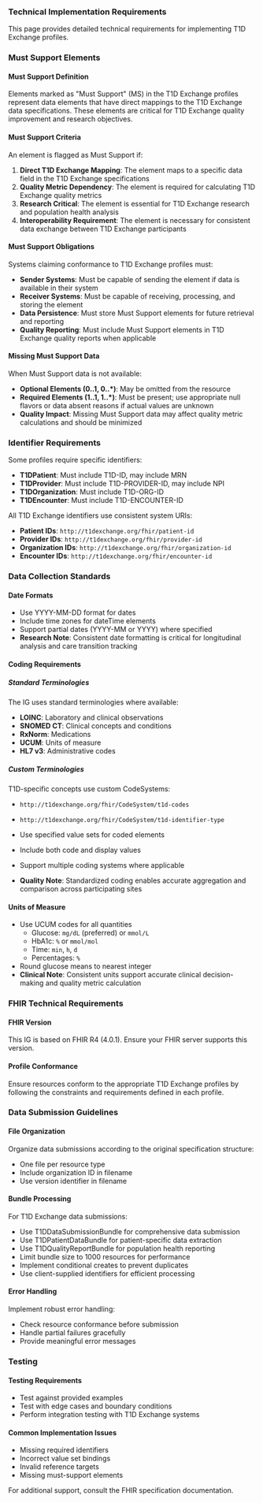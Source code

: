 ### Technical Implementation Requirements

This page provides detailed technical requirements for implementing T1D Exchange profiles.

### Must Support Elements

#### Must Support Definition
Elements marked as "Must Support" (MS) in the T1D Exchange profiles represent data elements that have direct mappings to the T1D Exchange data specifications. These elements are critical for T1D Exchange quality improvement and research objectives.

#### Must Support Criteria

An element is flagged as Must Support if:
1. **Direct T1D Exchange Mapping**: The element maps to a specific data field in the T1D Exchange specifications
2. **Quality Metric Dependency**: The element is required for calculating T1D Exchange quality metrics
3. **Research Critical**: The element is essential for T1D Exchange research and population health analysis
4. **Interoperability Requirement**: The element is necessary for consistent data exchange between T1D Exchange participants

#### Must Support Obligations

Systems claiming conformance to T1D Exchange profiles must:

- **Sender Systems**: Must be capable of sending the element if data is available in their system
- **Receiver Systems**: Must be capable of receiving, processing, and storing the element
- **Data Persistence**: Must store Must Support elements for future retrieval and reporting
- **Quality Reporting**: Must include Must Support elements in T1D Exchange quality reports when applicable

#### Missing Must Support Data

When Must Support data is not available:
- **Optional Elements (0..1, 0..*)**: May be omitted from the resource
- **Required Elements (1..1, 1..*)**: Must be present; use appropriate null flavors or data absent reasons if actual values are unknown
- **Quality Impact**: Missing Must Support data may affect quality metric calculations and should be minimized

### Identifier Requirements

Some profiles require specific identifiers:
- **T1DPatient**: Must include T1D-ID, may include MRN
- **T1DProvider**: Must include T1D-PROVIDER-ID, may include NPI
- **T1DOrganization**: Must include T1D-ORG-ID
- **T1DEncounter**: Must include T1D-ENCOUNTER-ID

All T1D Exchange identifiers use consistent system URIs:
- **Patient IDs**: `http://t1dexchange.org/fhir/patient-id`
- **Provider IDs**: `http://t1dexchange.org/fhir/provider-id`
- **Organization IDs**: `http://t1dexchange.org/fhir/organization-id`
- **Encounter IDs**: `http://t1dexchange.org/fhir/encounter-id`

### Data Collection Standards

#### Date Formats
- Use YYYY-MM-DD format for dates
- Include time zones for dateTime elements
- Support partial dates (YYYY-MM or YYYY) where specified
- **Research Note**: Consistent date formatting is critical for longitudinal analysis and care transition tracking

#### Coding Requirements

##### Standard Terminologies
The IG uses standard terminologies where available:
- **LOINC**: Laboratory and clinical observations
- **SNOMED CT**: Clinical concepts and conditions
- **RxNorm**: Medications
- **UCUM**: Units of measure
- **HL7 v3**: Administrative codes

##### Custom Terminologies
T1D-specific concepts use custom CodeSystems:
- `http://t1dexchange.org/fhir/CodeSystem/t1d-codes`
- `http://t1dexchange.org/fhir/CodeSystem/t1d-identifier-type`

- Use specified value sets for coded elements
- Include both code and display values
- Support multiple coding systems where applicable
- **Quality Note**: Standardized coding enables accurate aggregation and comparison across participating sites

#### Units of Measure
- Use UCUM codes for all quantities
  - Glucose: `mg/dL` (preferred) or `mmol/L`
  - HbA1c: `%` or `mmol/mol`
  - Time: `min`, `h`, `d`
  - Percentages: `%`
- Round glucose means to nearest integer
- **Clinical Note**: Consistent units support accurate clinical decision-making and quality metric calculation

### FHIR Technical Requirements

#### FHIR Version
This IG is based on FHIR R4 (4.0.1). Ensure your FHIR server supports this version.

#### Profile Conformance
Ensure resources conform to the appropriate T1D Exchange profiles by following the constraints and requirements defined in each profile.

### Data Submission Guidelines

#### File Organization
Organize data submissions according to the original specification structure:
- One file per resource type
- Include organization ID in filename
- Use version identifier in filename

#### Bundle Processing
For T1D Exchange data submissions:
- Use T1DDataSubmissionBundle for comprehensive data submission
- Use T1DPatientDataBundle for patient-specific data extraction
- Use T1DQualityReportBundle for population health reporting
- Limit bundle size to 1000 resources for performance
- Implement conditional creates to prevent duplicates
- Use client-supplied identifiers for efficient processing

#### Error Handling
Implement robust error handling:
- Check resource conformance before submission
- Handle partial failures gracefully
- Provide meaningful error messages

### Testing

#### Testing Requirements
- Test against provided examples
- Test with edge cases and boundary conditions
- Perform integration testing with T1D Exchange systems

#### Common Implementation Issues
- Missing required identifiers
- Incorrect value set bindings
- Invalid reference targets
- Missing must-support elements

For additional support, consult the FHIR specification documentation.